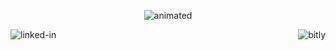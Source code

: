 <p align="center">
  <img src="https://user-images.githubusercontent.com/64287087/153618361-0c0ad74c-e7b3-4bfd-bcd9-751a5d9cbe83.gif" alt="animated" />

</p>


[<img align="left" alt="linked-in" src="https://img.shields.io/badge/linkedin-%230077B5.svg?&style=for-the-badge&logo=linkedin&logoColor=white" />](https://www.linkedin.com/in/alex-leventis-ab443220b/)
[<img align="right" alt="bitly" src="https://img.shields.io/badge/bitly-%2312100E.svg?&style=for-the-badge&logo=bitly&logoColor=red&color=172f41" />](https://bitly.com/)
<br>
